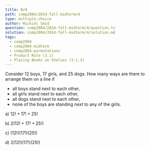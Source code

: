 ```yaml
---
title: N/A
path: comp2804/2014-fall-midterm/4
type: multiple-choice
author: Michiel Smid
question: comp2804/2014-fall-midterm/4/question.ts
solution: comp2804/2014-fall-midterm/4/solution.md
tags:
  - comp2804
  - comp2804-midterm
  - comp2804-permutations
  - Product Rule (3.1)
  - Placing Books on Shelves (3.1.3)
---
```


Consider 12 boys, 17 girls, and 25 dogs. How many ways are there to arrange them on a line if

<ul style="margin: 0.5rem 0;">
  <li>
    all boys stand next to each other,
  </li>
  <li>
    all girls stand next to each other,
  </li>
  <li>
    all dogs stand next to each other,
  </li>
  <li>
    none of the boys are standing next to any of the girls.
  </li>
</ul>

a) $12! + 17! + 25!$

b) $2(12! + 17! + 25!)$

c) $(12!)(17!)(25!)$

d) $2(12!)(17!)(25!)$
